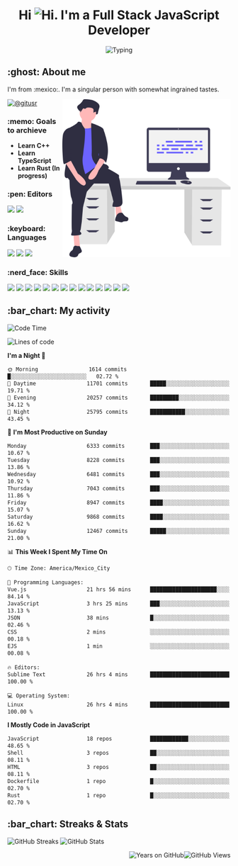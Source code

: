 <h1 align="center">Hi <img src="https://emojis.slackmojis.com/emojis/images/1579216111/7550/pikachu_wave.gif?1579216111" alt="Hi" width="28" />. I'm a Full Stack JavaScript Developer</h1>

<p align="center">  <picture><img src="https://readme-typing-svg.herokuapp.com?color=0389FF&amp;center=true&amp;lines=I+%E2%9D%A4%EF%B8%8F+JavaScript;I+%E2%9D%A4%EF%B8%8F+Anime;I+%E2%9D%A4%EF%B8%8F+Nature" alt="Typing" /></picture>
</p>

<h2>:ghost: About me</h2>

<p>I'm from :mexico:. I'm a singular person with somewhat ingrained tastes.</p>

<picture><img src="https://github.com/hypernova7/hypernova7/raw/main/static/images/undraw_feeling_proud_qne1.svg" align="right" alt="Hero Image" width="380" /></picture>

<p>    <a href="https://t.me/gitusr"><picture><img src="https://genx.vercel.app/api/icon/telegram" alt="@gitusr" /></picture></a>
</p>

<h3>:memo: Goals to archieve</h3>

<ul>
    <li><strong>Learn C++</strong></li>
    <li><strong>Learn TypeScript</strong></li>
    <li><strong>Learn Rust (In progress)</strong></li>
</ul>

<h3>:pen: Editors</h3>

<p>    <picture><img src="https://genx.vercel.app/api/icon/sublimetext" /></picture>
    <picture><img src="https://genx.vercel.app/api/icon/neovim" /></picture>
</p>

<h3>:keyboard: Languages</h3>

<p>    <picture><img src="https://genx.vercel.app/api/icon/javascript" /></picture>
    <picture><img src="https://genx.vercel.app/api/icon/rust" /></picture>
    <picture><img src="https://genx.vercel.app/api/icon/php" /></picture>
</p>

<h3>:nerd_face: Skills</h3>

<p>    <picture><img src="https://genx.vercel.app/api/icon/git" /></picture>
    <picture><img src="https://genx.vercel.app/api/icon/docker" /></picture>
    <picture><img src="https://genx.vercel.app/api/icon/heroku" /></picture>
    <picture><img src="https://genx.vercel.app/api/icon/firebase" /></picture>
    <picture><img src="https://genx.vercel.app/api/icon/sentry" /></picture>
    <picture><img src="https://genx.vercel.app/api/icon/node.js" /></picture>
    <picture><img src="https://genx.vercel.app/api/icon/pnpm" /></picture>
    <picture><img src="https://genx.vercel.app/api/icon/yarn" /></picture>
    <picture><img src="https://genx.vercel.app/api/icon/vue.js" /></picture>
    <picture><img src="https://genx.vercel.app/api/icon/nuxt.js" /></picture>
    <picture><img src="https://genx.vercel.app/api/icon/react" /></picture>
    <picture><img src="https://genx.vercel.app/api/icon/next.js" /></picture>
    <picture><img src="https://genx.vercel.app/api/icon/tailwindcss" /></picture>
    <picture><img src="https://genx.vercel.app/api/icon/webpack" /></picture>
</p>

<h2>:bar_chart: My activity</h2>

<!--START_SECTION:waka-->
![Code Time](http://img.shields.io/badge/Code%20Time-2%2C230%20hrs%2043%20mins-blue)

![Lines of code](https://img.shields.io/badge/From%20Hello%20World%20I%27ve%20Written-4.7%20million%20lines%20of%20code-blue)

**I'm a Night 🦉** 

```text
🌞 Morning                1614 commits        █░░░░░░░░░░░░░░░░░░░░░░░░   02.72 % 
🌆 Daytime                11701 commits       █████░░░░░░░░░░░░░░░░░░░░   19.71 % 
🌃 Evening                20257 commits       █████████░░░░░░░░░░░░░░░░   34.12 % 
🌙 Night                  25795 commits       ███████████░░░░░░░░░░░░░░   43.45 % 
```
📅 **I'm Most Productive on Sunday** 

```text
Monday                   6333 commits        ███░░░░░░░░░░░░░░░░░░░░░░   10.67 % 
Tuesday                  8228 commits        ███░░░░░░░░░░░░░░░░░░░░░░   13.86 % 
Wednesday                6481 commits        ███░░░░░░░░░░░░░░░░░░░░░░   10.92 % 
Thursday                 7043 commits        ███░░░░░░░░░░░░░░░░░░░░░░   11.86 % 
Friday                   8947 commits        ████░░░░░░░░░░░░░░░░░░░░░   15.07 % 
Saturday                 9868 commits        ████░░░░░░░░░░░░░░░░░░░░░   16.62 % 
Sunday                   12467 commits       █████░░░░░░░░░░░░░░░░░░░░   21.00 % 
```


📊 **This Week I Spent My Time On** 

```text
🕑︎ Time Zone: America/Mexico_City

💬 Programming Languages: 
Vue.js                   21 hrs 56 mins      █████████████████████░░░░   84.14 % 
JavaScript               3 hrs 25 mins       ███░░░░░░░░░░░░░░░░░░░░░░   13.13 % 
JSON                     38 mins             █░░░░░░░░░░░░░░░░░░░░░░░░   02.46 % 
CSS                      2 mins              ░░░░░░░░░░░░░░░░░░░░░░░░░   00.18 % 
EJS                      1 min               ░░░░░░░░░░░░░░░░░░░░░░░░░   00.08 % 

🔥 Editors: 
Sublime Text             26 hrs 4 mins       █████████████████████████   100.00 % 

💻 Operating System: 
Linux                    26 hrs 4 mins       █████████████████████████   100.00 % 
```

**I Mostly Code in JavaScript** 

```text
JavaScript               18 repos            ████████████░░░░░░░░░░░░░   48.65 % 
Shell                    3 repos             ██░░░░░░░░░░░░░░░░░░░░░░░   08.11 % 
HTML                     3 repos             ██░░░░░░░░░░░░░░░░░░░░░░░   08.11 % 
Dockerfile               1 repo              █░░░░░░░░░░░░░░░░░░░░░░░░   02.70 % 
Rust                     1 repo              █░░░░░░░░░░░░░░░░░░░░░░░░   02.70 % 
```




<!--END_SECTION:waka-->

<h2>:bar_chart: Streaks &amp; Stats</h2>

<p aling="center">  <picture><source media="(prefers-color-scheme: dark)" srcset="https://github-readme-streak-stats.herokuapp.com/?user=hypernova7&amp;hide_border=true&amp;boder_radius=0&amp;theme=nord"><img src="https://github-readme-streak-stats.herokuapp.com/?user=hypernova7&amp;hide_border=true&amp;boder_radius=0" alt="GitHub Streaks" width="49%" /></picture>
  <picture><source media="(prefers-color-scheme: dark)" srcset="https://gitcard.vercel.app/api?username=hypernova7&amp;show_icons=true&amp;hide_border=true&amp;boder_radius=0&amp;theme=nord"><img src="https://gitcard.vercel.app/api?username=hypernova7&amp;show_icons=true&amp;hide_border=true&amp;boder_radius=0" alt="GitHub Stats" width="49%" /></picture>
</p>

<picture><img src="https://genx.vercel.app/api/views/hypernova7" align="right" alt="GitHub Views" /></picture>
<picture><img src="https://badge.deta.dev/github/years/hypernova7" align="right" alt="Years on GitHub" /></picture>

